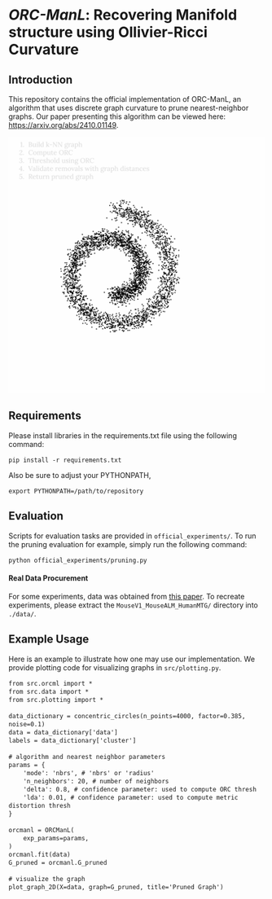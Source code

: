 # *ORC-ManL*: Recovering Manifold structure using Ollivier-Ricci Curvature

## Introduction
This repository contains the official implementation of ORC-ManL, an algorithm that uses discrete graph curvature to prune nearest-neighbor graphs. Our paper presenting this algorithm can be viewed here: https://arxiv.org/abs/2410.01149.

<div align="center">
  <img src="https://github.com/TristanSaidi/orcml/blob/main/demo.gif" alt="Demo GIF">
</div>

## Requirements
Please install libraries in the requirements.txt file using the following command:
```
pip install -r requirements.txt
```
Also be sure to adjust your PYTHONPATH,
```
export PYTHONPATH=/path/to/repository
```

## Evaluation
Scripts for evaluation tasks are provided in `official_experiments/`. To run the pruning evaluation for example, simply run the following command:
```
python official_experiments/pruning.py
```

#### Real Data Procurement
For some experiments, data was obtained from [this paper](https://zenodo.org/records/3357167). To recreate experiments, please extract the `MouseV1_MouseALM_HumanMTG/` directory into `./data/`.
 

## Example Usage
Here is an example to illustrate how one may use our implementation. We provide plotting code for visualizing graphs in `src/plotting.py`.

```
from src.orcml import *
from src.data import *
from src.plotting import *

data_dictionary = concentric_circles(n_points=4000, factor=0.385, noise=0.1)
data = data_dictionary['data']
labels = data_dictionary['cluster']

# algorithm and nearest neighbor parameters
params = {
    'mode': 'nbrs', # 'nbrs' or 'radius'
    'n_neighbors': 20, # number of neighbors
    'delta': 0.8, # confidence parameter: used to compute ORC thresh
    'lda': 0.01, # confidence parameter: used to compute metric distortion thresh
}

orcmanl = ORCManL(
    exp_params=params,
)
orcmanl.fit(data)
G_pruned = orcmanl.G_pruned

# visualize the graph
plot_graph_2D(X=data, graph=G_pruned, title='Pruned Graph')
```
